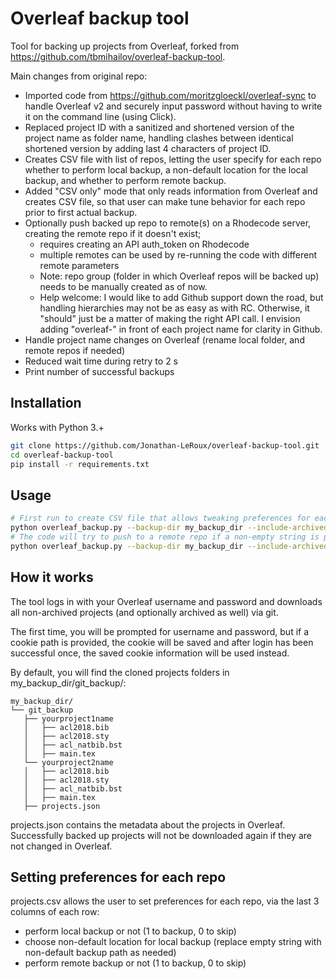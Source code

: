 # Overleaf backup tool
Tool for backing up projects from Overleaf, forked from https://github.com/tbmihailov/overleaf-backup-tool.

Main changes from original repo:
- Imported code from https://github.com/moritzgloeckl/overleaf-sync 
to handle Overleaf v2 and securely input password without having 
to write it on the command line (using Click). 
- Replaced project ID with a sanitized and shortened version of the project name 
as folder name, handling clashes between identical shortened version by adding 
last 4 characters of project ID.
- Creates CSV file with list of repos, letting the user specify for each repo 
whether to perform local backup, a non-default location for the local backup,
  and whether to perform remote backup.
- Added "CSV only" mode that only reads information from Overleaf and creates 
CSV file, so that user can make tune behavior for each repo prior to first actual backup.
- Optionally push backed up repo to remote(s) on a Rhodecode server, 
creating the remote repo if it doesn't exist; 
  - requires creating an API auth_token on Rhodecode 
  - multiple remotes can be used by re-running the code with different remote parameters
  - Note: repo group (folder in which Overleaf repos will be backed up) needs to be manually created as of now.
  - Help welcome: I would like to add Github support down the road, 
  but handling hierarchies may not be as easy as with RC. Otherwise, it "should" just be a matter of 
  making the right API call. I envision adding "overleaf-" in front of each project name for clarity in Github.
- Handle project name changes on Overleaf (rename local folder, and remote repos if needed)
- Reduced wait time during retry to 2 s
- Print number of successful backups

## Installation
Works with Python 3.+

```bash
git clone https://github.com/Jonathan-LeRoux/overleaf-backup-tool.git
cd overleaf-backup-tool
pip install -r requirements.txt
```

## Usage
```bash
# First run to create CSV file that allows tweaking preferences for each repo
python overleaf_backup.py --backup-dir my_backup_dir --include-archived --csv-only
# The code will try to push to a remote repo if a non-empty string is passed after --remote_path:
python overleaf_backup.py --backup-dir my_backup_dir --include-archived --remote-api-uri remote_api_uri --remote-path path/to/folder/on/remote/server --auth-token your_auth_token --remote-type rc --remote-name rc --cookie-path .olauth --verbose
```

## How it works
The tool logs in with your Overleaf username and password and downloads 
all non-archived projects (and optionally archived as well) via git.

The first time, you will be prompted for username and password, but 
if a cookie path is provided, the cookie will be saved and after login 
has been successful once, the saved cookie information will be used instead.

By default, you will find the cloned projects folders in my_backup_dir/git_backup/:

```text
my_backup_dir/
└── git_backup
   ├── yourproject1name
   │   ├── acl2018.bib
   │   ├── acl2018.sty
   │   ├── acl_natbib.bst
   │   ├── main.tex
   └── yourproject2name
   │   ├── acl2018.bib
   │   ├── acl2018.sty
   │   ├── acl_natbib.bst
   │   ├── main.tex
   ├── projects.json
```

projects.json contains the metadata about the projects in Overleaf.
Successfully backed up projects will not be downloaded again if they are not changed in Overleaf.

## Setting preferences for each repo
projects.csv allows the user to set preferences for each repo, via the last 3 columns of each row:
- perform local backup or not (1 to backup, 0 to skip)
- choose non-default location for local backup (replace empty string with non-default backup path as needed)
- perform remote backup or not (1 to backup, 0 to skip)
